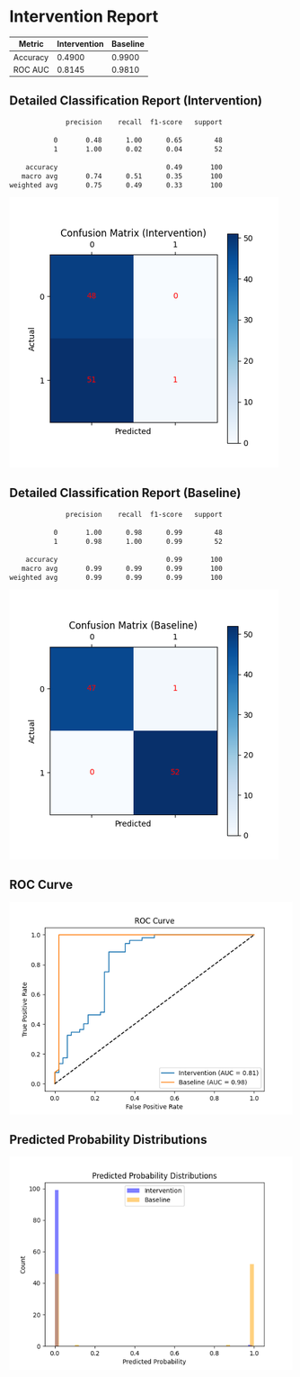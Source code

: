 
# Intervention Report

| Metric           | Intervention | Baseline |
|------------------|--------------|----------|
| Accuracy         | 0.4900     | 0.9900   |
| ROC AUC          | 0.8145     | 0.9810   |

## Detailed Classification Report (Intervention)

```
              precision    recall  f1-score   support

           0       0.48      1.00      0.65        48
           1       1.00      0.02      0.04        52

    accuracy                           0.49       100
   macro avg       0.74      0.51      0.35       100
weighted avg       0.75      0.49      0.33       100

```
![Confusion Matrix (Intervention)](/intervention_reports/f7030_m0.01_a50.0/confusion_matrix_intervention.png)

## Detailed Classification Report (Baseline)

```
              precision    recall  f1-score   support

           0       1.00      0.98      0.99        48
           1       0.98      1.00      0.99        52

    accuracy                           0.99       100
   macro avg       0.99      0.99      0.99       100
weighted avg       0.99      0.99      0.99       100

```
![Confusion Matrix (Baseline)](/intervention_reports/f7030_m0.01_a50.0/confusion_matrix_baseline.png)

## ROC Curve

![ROC Curve](/intervention_reports/f7030_m0.01_a50.0/roc_curve.png)

## Predicted Probability Distributions

![Probability Distributions](/intervention_reports/f7030_m0.01_a50.0/probability_distributions.png)
